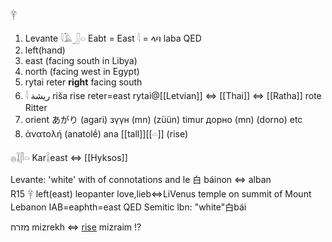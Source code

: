 𓋁  
1) Levante   𓇋𓄿𓃀𓏏 Eabt = East    𓇋 = ላባ laba QED  
2) left(hand)  
3) east (facing south in Libya)  
4) north (facing west in Egypt)  
6) rytai reter **right** facing south  
5) 𓇋 ريشة‎ riša rise reter=east rytai@[[Letvian]] ⇔ [[Thai]]  ⇔ [[Ratha]] rote Ritter  
5) orient あがり (agari) зүүн (mn) (züün) timur дорно (mn) (dorno) etc  
6) ἀνατολή (anatolḗ) ana [[tall]][[𓏏]] (rise)  

𓐍𓆼𓋴𓏏 Kar𓆼east ⇔ [[Hyksos]]  

Levante: 'white' with  of connotations and le 白 báinon ⇔ alban  
R15 𓋁 left(east) leopanter love,lieb⇔LiVenus temple on summit of Mount Lebanon IAB=eaphth=east QED Semitic lbn: "white"白bái  

מזרח‎ mizrekh ⇔ [rise](Ratha) mizraim !?  